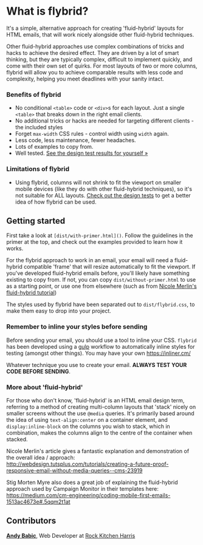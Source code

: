 # What is flybrid?

It's a simple, alternative approach for creating 'fluid-hybrid' layouts for HTML emails, that will work nicely alongside other fluid-hybrid techniques.

Other fluid-hybrid approaches use complex combinations of tricks and hacks to achieve the desired effect. They are driven by a lot of smart thinking, but they are typically complex, difficult to implement quickly, and come with their own set of quirks. For most layouts of two or more columns, flybrid will allow you to achieve comparable results with less code and complexity, helping you meet deadlines with your sanity intact.

### Benefits of flybrid

- No conditional `<table>` code or `<div>`s for each layout. Just a single `<table>` that breaks down in the right email clients.
- No additional tricks or hacks are needed for targeting different clients - the included styles
- Forget `max-width` CSS rules - control width using `width` again.
- Less code, less maintenance, fewer headaches.
- Lots of examples to copy from.
- Well tested. [See the design test results for yourself »](https://www.emailonacid.com/app/acidtest/display/summary/02nvMlv0HNyCjHgYAoMovYuPS4Wb6f6MBS3gwlrMPiq8c/shared)

### Limitations of flybrid

- Using flybrid, columns will not shrink to fit the viewport on smaller mobile devices (like they do with other fluid-hybrid techniques), so it's not suitable for ALL layouts. [Check out the design tests](https://www.emailonacid.com/app/acidtest/display/summary/02nvMlv0HNyCjHgYAoMovYuPS4Wb6f6MBS3gwlrMPiq8c/shared) to get a better idea of how flybrid can be used. 

## Getting started

First take a look at `[dist/with-primer.html]()`. Follow the guidelines in the primer at the top, and check out the examples provided to learn how it works. 

For the flybrid approach to work in an email, your email will need a fluid-hybrid compatible 'frame' that will resize automatically to fit the viewport. If you've developed fluid-hybrid emails before, you'll likely have something existing to copy from. If not, you can copy `dist/without-primer.html` to use as a starting point, or use one from elsewhere (such as from [Nicole Merlin's fluid-hybrid tutorial](https://webdesign.tutsplus.com/tutorials/creating-a-future-proof-responsive-email-without-media-queries--cms-23919))

The styles used by flybrid have been separated out to `dist/flybrid.css`, to make them easy to drop into your project.

### Remember to inline your styles before sending

Before sending your email, you should use a tool to inline your CSS. `flybrid` has been developed using a [gulp](http://gulpjs.com/) workflow to automatically inline styles for testing (amongst other things). You may have your own 
https://inliner.cm/

Whatever technique you use to create your email. **ALWAYS TEST YOUR CODE BEFORE SENDING**.

### More about 'fluid-hybrid'

For those who don't know, 'fluid-hybrid' is an HTML email design term, referring to a method of creating multi-column layouts that 'stack' nicely on smaller screens without the use `@media` queries. It's primarily based around the idea of using `text-align:center` on a container element, and `display:inline-block` on the columns you wish to stack, which in combination, makes the columns align to the centre of the container when stacked.

Nicole Merlin's article gives a fantastic explanation and demonstration of the overall idea / approach:
http://webdesign.tutsplus.com/tutorials/creating-a-future-proof-responsive-email-without-media-queries--cms-23919

Stig Morten Myre also does a great job of explaining the fluid-hybrid approach used by Campaign Monitor in their templates here:
https://medium.com/cm-engineering/coding-mobile-first-emails-1513ac4673e#.5qqm2t1at 

## Contributors

**[Andy Babic](http://twitter.com/andyjbabic "I'm on twitter")**, Web Developer at [Rock Kitchen Harris](https://www.rkh.co.uk)
